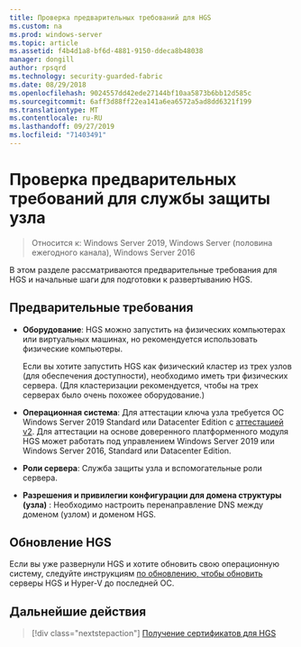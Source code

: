 ```yaml
---
title: Проверка предварительных требований для HGS
ms.custom: na
ms.prod: windows-server
ms.topic: article
ms.assetid: f4b4d1a8-bf6d-4881-9150-ddeca8b48038
manager: dongill
author: rpsqrd
ms.technology: security-guarded-fabric
ms.date: 08/29/2018
ms.openlocfilehash: 9024557dd42ede27144bf10aa5873b6bb12d585c
ms.sourcegitcommit: 6aff3d88ff22ea141a6ea6572a5ad8dd6321f199
ms.translationtype: MT
ms.contentlocale: ru-RU
ms.lasthandoff: 09/27/2019
ms.locfileid: "71403491"
---
```

# <a name="review-prerequisites-for-the-host-guardian-service"></a>Проверка предварительных требований для службы защиты узла

>Относится к: Windows Server 2019, Windows Server (половина ежегодного канала), Windows Server 2016


В этом разделе рассматриваются предварительные требования для HGS и начальные шаги для подготовки к развертыванию HGS.

## <a name="prerequisites"></a>Предварительные требования 

-   **Оборудование**: HGS можно запустить на физических компьютерах или виртуальных машинах, но рекомендуется использовать физические компьютеры.

    Если вы хотите запустить HGS как физический кластер из трех узлов (для обеспечения доступности), необходимо иметь три физических сервера. (Для кластеризации рекомендуется, чтобы на трех серверах было очень похожее оборудование.)
  
-   **Операционная система**: Для аттестации ключа узла требуется ОС Windows Server 2019 Standard или Datacenter Edition с [аттестацией v2](guarded-fabric-tpm-trusted-attestation-capturing-hardware.md#versioned-attestation-policies). Для аттестации на основе доверенного платформенного модуля HGS может работать под управлением Windows Server 2019 или Windows Server 2016, Standard или Datacenter Edition.

-   **Роли сервера**: Служба защиты узла и вспомогательные роли сервера.

-   **Разрешения и привилегии конфигурации для домена структуры (узла)** : Необходимо настроить перенаправление DNS между доменом (узлом) и доменом HGS. 
    
## <a name="upgrading-hgs"></a>Обновление HGS

Если вы уже развернули HGS и хотите обновить свою операционную систему, следуйте инструкциям [по обновлению, чтобы обновить](guarded-fabric-upgrade-to-2019.md) серверы HGS и Hyper-V до последней ОС.

## <a name="next-step"></a>Дальнейшие действия

> [!div class="nextstepaction"]
> [Получение сертификатов для HGS](guarded-fabric-obtain-certs.md)
